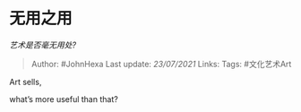 # 无用之用
*艺术是否毫无用处?*

> Author: #JohnHexa
Last update: *23/07/2021* 
Links:
Tags: #文化艺术Art


 
Art sells, 

what’s more useful than that?



